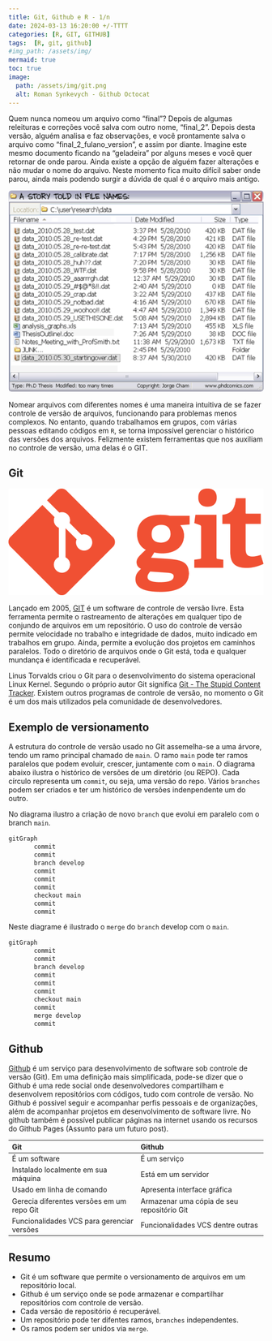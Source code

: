 ```yaml
---
title: Git, Github e R - 1/n
date: 2024-03-13 16:20:00 +/-TTTT
categories: [R, GIT, GITHUB]
tags:  [R, git, github]
#img_path: /assets/img/
mermaid: true
toc: true
image:
  path: /assets/img/git.png
  alt: Roman Synkevych - Github Octocat
---
```


Quem nunca nomeou um arquivo como “final”? Depois de algumas releituras e correções você salva com outro nome, “final_2”. Depois desta versão, alguém analisa e faz observações, e você prontamente salva o arquivo como “final_2_fulano_version”, e assim por diante. Imagine este mesmo documento ficando na “geladeira” por alguns meses e você quer retornar de onde parou. Ainda existe a opção de alguém fazer alterações e não mudar o nome do arquivo. Neste momento fica muito difícil saber onde parou, ainda mais podendo surgir a dúvida de qual é o arquivo mais antigo.

![](/assets/img/git_1.png)

Nomear arquivos com diferentes nomes é uma maneira intuitiva de se fazer controle de versão de arquivos, funcionando para problemas menos complexos. No entanto, quando trabalhamos em grupos, com várias pessoas editando códigos em `R`, se torna impossível gerenciar o histórico das versões dos arquivos. Felizmente existem ferramentas que nos auxiliam no controle de versão, uma delas é o GIT.

## Git

![](/assets/img/git_2.png)

Lançado em 2005, [GIT](https://git-scm.com/) é um software de controle de versão livre. Esta ferramenta permite o rastreamento de alterações em qualquer tipo de conjundo de arquivos em um repositório. O uso do controle de versão permite velocidade no trabalho e integridade de dados, muito indicado em trabalhos em grupo. Ainda, permite a evolução dos projetos em caminhos paralelos. Todo o diretório de arquivos onde o Git está, toda e qualquer mundança é identificada e recuperável.

Linus Torvalds criou o Git para o desenvolvimento do sistema operacional Linux Kernel. Segundo o próprio autor Git significa [Git - The Stupid Content Tracker](https://linux.die.net/man/1/git). Existem outros programas de controle de versão, no momento o Git é um dos mais utilizados pela comunidade de desenvolvedores.

## Exemplo de versionamento

A estrutura do controle de versão usado no Git assemelha-se a uma árvore, tendo um ramo principal chamado de `main`. O ramo `main` pode ter ramos paralelos que podem evoluir, crescer, juntamente com o `main`. O diagrama abaixo ilustra o histórico de versões de um diretório (ou REPO). Cada círculo representa um `commit`, ou seja, uma versão do repo. Vários `branches` podem ser criados e ter um histórico de versões indenpendente um do outro.

No diagrama ilustro a criação de novo `branch` que evolui em paralelo com o branch `main`.

```mermaid
gitGraph
       commit
       commit
       branch develop
       commit
       commit
       commit
       checkout main
       commit
       commit
```

Neste diagrame é ilustrado o `merge` do `branch` develop com o `main`.

```mermaid
gitGraph
       commit
       commit
       branch develop
       commit
       commit
       commit
       checkout main
       commit
       merge develop
       commit
```


## Github

[Github](https://github.com/) é um serviço para desenvolvimento de software sob controle de versão (Git). Em uma definição mais simplificada, pode-se dizer que o Github é uma rede social onde desenvolvedores compartilham e desenvolvem repositórios com códigos, tudo com controle de versão. No Github é possivel seguir e acompanhar perfis pessoais e de organizações, além de acompanhar projetos em desenvolvimento de software livre. No github também é possível publicar páginas na internet usando os recursos do Github Pages (Assunto para um futuro post).



| Git                                       | Github                                     |
| :---------------------------              | :---------------                           |
| É um software                             | É um serviço                               |
| Instalado localmente em sua máquina       | Está em um servidor                        |
| Usado em linha de comando                 | Apresenta interface gráfica                |
|Gerecia diferentes versões em um repo Git  | Armazenar uma cópia de seu repositório Git |
|Funcionalidades VCS para gerenciar versões | Funcionalidades VCS dentre outras          |

## Resumo

- Git é um software que permite o versionamento de arquivos em um repositório local.
- Github é um serviço onde se pode armazenar e compartilhar repositórios com controle de versão.
- Cada versão de repositório é recuperável.
- Um repositório pode ter difentes ramos, `branches` independentes.
- Os ramos podem ser unidos via `merge`.

